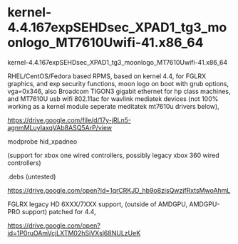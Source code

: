 # kernel-4.4.167expSEHDsec_XPAD1_tg3_moonlogo_MT7610Uwifi-41.x86_64
kernel-4.4.167expSEHDsec_XPAD1_tg3_moonlogo_MT7610Uwifi-41.x86_64


RHEL/CentOS/Fedora based RPMS, based on kernel 4.4, for FGLRX graphics, and exp security functions, moon logo on boot with grub options, vga=0x346, also Broadcom TIGON3 gigabit ethernet for hp class machines, and MT7610U usb wifi 802.11ac for wavlink mediatek devices (not 100% working as a kernel module seperate meditatek mt7610u drivers below),

https://drive.google.com/file/d/17y-jRLn5-agnmMLuyIaxqVAb8ASQ5ArP/view

modprobe hid_xpadneo

(support for xbox one wired controllers, possibly legacy xbox 360 wired controllers)

.debs (untested)

https://drive.google.com/open?id=1qrCRKJD_hb9o8zisQwzjfRxtsMwoAhmL





FGLRX legacy HD 6XXX/7XXX support, (outside of AMDGPU, AMDGPU-PRO support)
patched for 4.4,

https://drive.google.com/open?id=1P0ruOAmVcjLXTM02hSiVXsl68NULzUeK
